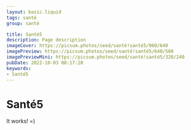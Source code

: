 ```yaml
---
layout: basic.liquid
tags: santé
group: santé

title: Santé5
description: Page description
imageCover: https://picsum.photos/seed/santé!santé5/960/640
imagePreview: https://picsum.photos/seed/santé!santé5/640/560
imagePreviewMini: https://picsum.photos/seed/santé!santé5/320/240
pubDate: 2022-10-03 08:17:28
keywords:
- Santé5
---
```


# Santé5

It works! =)
